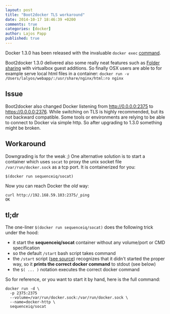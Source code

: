 ```yaml
---
layout: post
title: "Boot2docker TLS workaround"
date: 2014-10-17 18:46:39 +0200
comments: true
categories: [docker]
author: Lajos Papp
published: true
---
```


Docker 1.3.0 has been released with the invaluable `docker exec`
[command](https://docs.docker.com/reference/commandline/cli/#exec).

Boot2docker 1.3.0 delivered also some really neat features such
as [Folder sharing](https://github.com/boot2docker/boot2docker#virtualbox-guest-additions)
with virtualbox guest additions. So finally OSX users are able to for example serve local html files in a container:
`docker run -v /Users/lalyos/webapp/:/usr/share/nginx/html:ro nginx`

## Issue

Boot2docker also changed Docker listening from http://0.0.0.0:2375 to https://0.0.0.0:2376.
While switching on TLS is highly recommended, but its not backward compatible.
Some tools or environments are relying to be able to connect to Docker
via simple http. So after upgrading to 1.3.0 something might be broken.

## Workaround

Downgrading is for the weak ;)
One alternative solution is to start a container which uses `socat` to proxy the unix
socket file `/var/run/docker.sock` as a tcp port. It is containerized for you:

```
$(docker run sequenceiq/socat)
```

Now you can reach Docker the *old* way:

```
curl http://192.168.59.103:2375/_ping
OK
```

## tl;dr

The one-liner `$(docker run sequenceiq/socat)` does the following trick under the hood:

- it start the **sequenceiq/socat** container without any volume/port or CMD specification
- so the default `/start` bash script takes command
- the `/start` script ([see source](https://github.com/sequenceiq/docker-socat/blob/master/start)) recognizes that it didn't started the proper way, so it
  **prints the correct docker command** to stdout (see below)
- the `$( ... )` notation executes the correct docker command

So for reference, or you want to start it by hand, here is the full command:

```
docker run -d \
  -p 2375:2375
  --volume=/var/run/docker.sock:/var/run/docker.sock \
  --name=docker-http \
  sequenceiq/socat
```
